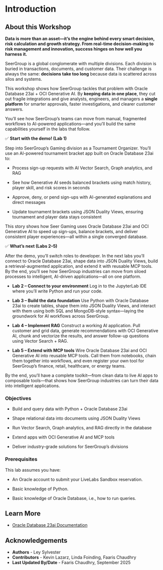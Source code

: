 # Introduction

## About this Workshop

**Data is more than an asset—it’s the engine behind every smart decision, risk calculation and growth strategy. From real-time decision-making to risk management and innovation, success hinges on how well you harness it.**

SeerGroup is a global conglomerate with multiple divisions. Each division is buried in transactions, documents, and customer data. Their challenge is always the same: **decisions take too long** because data is scattered across silos and systems.

This workshop shows how SeerGroup tackles that problem with Oracle Database 23ai + OCI Generative AI. By **keeping data in one place**, they cut out fragile integrations and give analysts, engineers, and managers a **single platform** for smarter approvals, faster investigations, and clearer customer answers.

You’ll see how SeerGroup’s teams can move from manual, fragmented workflows to AI-powered applications—and you’ll build the same capabilities yourself in the labs that follow.


✅ **Start with the demo! (Lab 1)**

Step into SeerGroup’s Gaming division as a Tournament Organizer. You’ll use an AI-powered tournament bracket app built on Oracle Database 23ai to:

* Process sign-up requests with AI Vector Search, Graph analytics, and RAG

* See how Generative AI seeds balanced brackets using match history, player skill, and risk scores in seconds

* Approve, deny, or pend sign-ups with AI-generated explanations and direct messages

* Update tournament brackets using JSON Duality Views, ensuring tournament and player data stays consistent

This story shows how Seer Gaming uses Oracle Database 23ai and OCI Generative AI to speed up sign-ups, balance brackets, and deliver consistent player experiences—all within a single converged database.

✅ **What’s next (Labs 2–5)**

After the demo, you’ll switch roles to developer. In the next labs you’ll connect to Oracle Database 23ai, shape data into JSON Duality Views, build a retrieval-augmented application, and extend it with reusable MCP tools. By the end, you’ll see how SeerGroup industries can move from siloed processes to intelligent, AI-driven applications—all on one platform.

* **Lab 2 – Connect to your environment**
Log in to the JupyterLab IDE where you’ll write Python and run your code.

* **Lab 3 – Build the data foundation**
Use Python with Oracle Database 23ai to create tables, shape them into JSON Duality Views, and interact with them using both SQL and MongoDB-style syntax—laying the groundwork for AI workflows across SeerGroup.

* **Lab 4 – Implement RAG**
Construct a working AI application. Pull customer and grid data, generate recommendations with OCI Generative AI, chunk and vectorize the results, and answer follow-up questions using Vector Search + RAG.

* **Lab 5 – Extend with MCP tools**
Wire Oracle Database 23ai and OCI Generative AI into reusable MCP tools. Call them from notebooks, chain them together into workflows, and even register your own tool for SeerGroup’s finance, retail, healthcare, or energy teams.

By the end, you’ll have a complete toolkit—from clean data to live AI apps to composable tools—that shows how SeerGroup industries can turn their data into intelligent applications.

### Objectives

* Build and query data with Python + Oracle Database 23ai

* Shape relational data into documents using JSON Duality Views

* Run Vector Search, Graph analytics, and RAG directly in the database

* Extend apps with OCI Generative AI and MCP tools

* Deliver industry-grade solutions for SeerGroup’s divisions

### Prerequisites

This lab assumes you have:

* An Oracle account to submit your LiveLabs Sandbox reservation.

* Basic knowledge of Python.

* Basic knowledge of Oracle Database, i.e., how to run queries.

## Learn More

* [Oracle Database 23ai Documentation](https://docs.oracle.com/en/database/oracle/oracle-database/23/)

## Acknowledgements
* **Authors** - Ley Sylvester
* **Contributors** - Kevin Lazarz, Linda Foinding, Faaris Chaudhry
* **Last Updated By/Date** - Faaris Chaudhry, September 2025